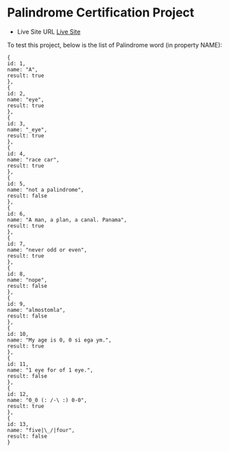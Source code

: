 # Palindrome Certification Project

- Live Site URL [Live Site]()


To test this project, below is the list of Palindrome word (in property NAME):

```
{
id: 1,
name: "A",
result: true
},
{
id: 2,
name: "eye",
result: true
},
{
id: 3,
name: "_eye",
result: true
},
{
id: 4,
name: "race car",
result: true
},
{
id: 5,
name: "not a palindrome",
result: false
},
{
id: 6,
name: "A man, a plan, a canal. Panama",
result: true
},
{
id: 7,
name: "never odd or even",
result: true
},
{
id: 8,
name: "nope",
result: false
},
{
id: 9,
name: "almostomla",
result: false
},
{
id: 10,
name: "My age is 0, 0 si ega ym.",
result: true
},
{
id: 11,
name: "1 eye for of 1 eye.",
result: false
},
{
id: 12,
name: "0_0 (: /-\ :) 0-0",
result: true
},
{
id: 13,
name: "five|\_/|four",
result: false
}
```


